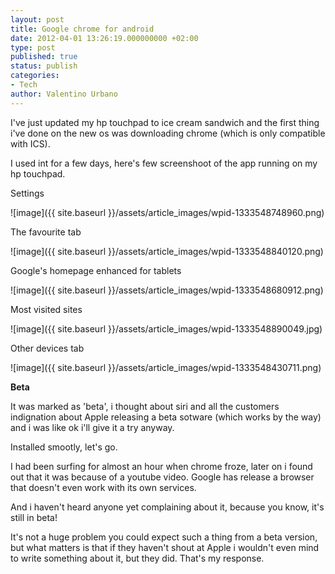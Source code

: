 ```yaml
---
layout: post
title: Google chrome for android
date: 2012-04-01 13:26:19.000000000 +02:00
type: post
published: true
status: publish
categories:
- Tech
author: Valentino Urbano 
---
```


I've just updated my hp touchpad to ice cream sandwich and the first thing i've done on the new os was downloading chrome (which is only compatible with ICS).

I used int for a few days, here's few screenshoot of the app running on my hp touchpad.

Settings

![image]({{ site.baseurl }}/assets/article_images/wpid-1333548748960.png)

The favourite tab

![image]({{ site.baseurl }}/assets/article_images/wpid-1333548840120.png)

Google's homepage enhanced for tablets

![image]({{ site.baseurl }}/assets/article_images/wpid-1333548680912.png)

Most visited sites

![image]({{ site.baseurl }}/assets/article_images/wpid-1333548890049.jpg)

Other devices tab

![image]({{ site.baseurl }}/assets/article_images/wpid-1333548430711.png)

**Beta**

It was marked as 'beta', i thought about siri and all the customers indignation about Apple releasing a beta sotware (which works by the way) and i was like ok i'll give it a try anyway.

Installed smootly, let's go.

I had been surfing for almost an hour when chrome froze, later on i found out that it was because of a youtube video. Google has release a browser that doesn't even work with its own services.

And i haven't heard anyone yet complaining about it, because you know, it's still in beta!

It's not a huge problem you could expect such a thing from a beta version, but what matters is that  if they haven't shout at Apple i wouldn't even mind to  write something about it, but they did. That's my response.
